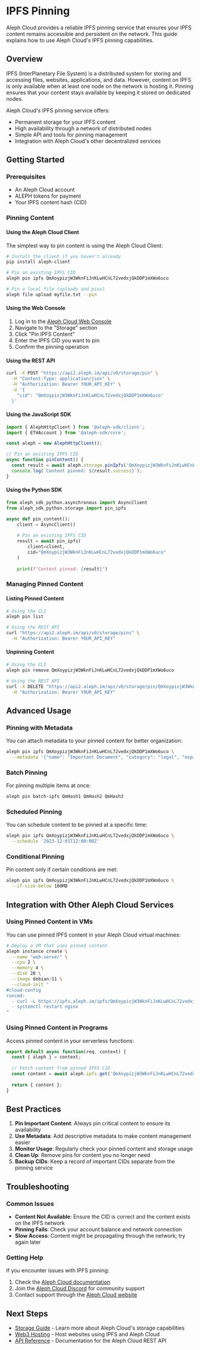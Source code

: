 # IPFS Pinning

Aleph Cloud provides a reliable IPFS pinning service that ensures your IPFS content remains accessible and persistent on the network. This guide explains how to use Aleph Cloud's IPFS pinning capabilities.

## Overview

IPFS (InterPlanetary File System) is a distributed system for storing and accessing files, websites, applications, and data. However, content on IPFS is only available when at least one node on the network is hosting it. Pinning ensures that your content stays available by keeping it stored on dedicated nodes.

Aleph Cloud's IPFS pinning service offers:

- Permanent storage for your IPFS content
- High availability through a network of distributed nodes
- Simple API and tools for pinning management
- Integration with Aleph Cloud's other decentralized services

## Getting Started

### Prerequisites

- An Aleph Cloud account
- ALEPH tokens for payment
- Your IPFS content hash (CID)

### Pinning Content

#### Using the Aleph Cloud Client

The simplest way to pin content is using the Aleph Cloud Client:

```bash
# Install the client if you haven't already
pip install aleph-client

# Pin an existing IPFS CID
aleph pin ipfs QmXoypizjW3WknFiJnKLwHCnL72vedxjQkDDP1mXWo6uco

# Pin a local file (uploads and pins)
aleph file upload myfile.txt --pin
```

#### Using the Web Console

1. Log in to the [Aleph Cloud Web Console](https://console.aleph.im)
2. Navigate to the "Storage" section
3. Click "Pin IPFS Content"
4. Enter the IPFS CID you want to pin
5. Confirm the pinning operation

#### Using the REST API

```bash
curl -X POST "https://api2.aleph.im/api/v0/storage/pin" \
  -H "Content-Type: application/json" \
  -H "Authorization: Bearer YOUR_API_KEY" \
  -d '{
    "cid": "QmXoypizjW3WknFiJnKLwHCnL72vedxjQkDDP1mXWo6uco"
  }'
```

#### Using the JavaScript SDK

```typescript
import { AlephHttpClient } from '@aleph-sdk/client';
import { ETHAccount } from '@aleph-sdk/core';

const aleph = new AlephHttpClient();

// Pin an existing IPFS CID
async function pinContent() {
  const result = await aleph.storage.pinIpfs('QmXoypizjW3WknFiJnKLwHCnL72vedxjQkDDP1mXWo6uco');
  console.log(`Content pinned: ${result.success}`);
}
```

#### Using the Python SDK

```python
from aleph_sdk_python.asynchronous import AsyncClient
from aleph_sdk_python.storage import pin_ipfs

async def pin_content():
    client = AsyncClient()
    
    # Pin an existing IPFS CID
    result = await pin_ipfs(
        client=client,
        cid="QmXoypizjW3WknFiJnKLwHCnL72vedxjQkDDP1mXWo6uco"
    )
    
    print(f"Content pinned: {result}")
```

### Managing Pinned Content

#### Listing Pinned Content

```bash
# Using the CLI
aleph pin list

# Using the REST API
curl "https://api2.aleph.im/api/v0/storage/pins" \
  -H "Authorization: Bearer YOUR_API_KEY"
```

#### Unpinning Content

```bash
# Using the CLI
aleph pin remove QmXoypizjW3WknFiJnKLwHCnL72vedxjQkDDP1mXWo6uco

# Using the REST API
curl -X DELETE "https://api2.aleph.im/api/v0/storage/pin/QmXoypizjW3WknFiJnKLwHCnL72vedxjQkDDP1mXWo6uco" \
  -H "Authorization: Bearer YOUR_API_KEY"
```

## Advanced Usage

### Pinning with Metadata

You can attach metadata to your pinned content for better organization:

```bash
aleph pin ipfs QmXoypizjW3WknFiJnKLwHCnL72vedxjQkDDP1mXWo6uco \
  --metadata '{"name": "Important Document", "category": "legal", "expires": "2025-12-31"}'
```

### Batch Pinning

For pinning multiple items at once:

```bash
aleph pin batch-ipfs QmHash1 QmHash2 QmHash3
```

### Scheduled Pinning

You can schedule content to be pinned at a specific time:

```bash
aleph pin ipfs QmXoypizjW3WknFiJnKLwHCnL72vedxjQkDDP1mXWo6uco \
  --schedule '2023-12-01T12:00:00Z'
```

### Conditional Pinning

Pin content only if certain conditions are met:

```bash
aleph pin ipfs QmXoypizjW3WknFiJnKLwHCnL72vedxjQkDDP1mXWo6uco \
  --if-size-below 100MB
```

## Integration with Other Aleph Cloud Services

### Using Pinned Content in VMs

You can use pinned IPFS content in your Aleph Cloud virtual machines:

```bash
# Deploy a VM that uses pinned content
aleph instance create \
  --name "web-server" \
  --cpu 2 \
  --memory 4 \
  --disk 20 \
  --image debian:11 \
  --cloud-init "
#cloud-config
runcmd:
  - curl -L https://ipfs.aleph.im/ipfs/QmXoypizjW3WknFiJnKLwHCnL72vedxjQkDDP1mXWo6uco -o /var/www/html/index.html
  - systemctl restart nginx
"
```

### Using Pinned Content in Programs

Access pinned content in your serverless functions:

```javascript
export default async function(req, context) {
  const { aleph } = context;
  
  // Fetch content from pinned IPFS CID
  const content = await aleph.ipfs.get('QmXoypizjW3WknFiJnKLwHCnL72vedxjQkDDP1mXWo6uco');
  
  return { content };
}
```

## Best Practices

1. **Pin Important Content**: Always pin critical content to ensure its availability
2. **Use Metadata**: Add descriptive metadata to make content management easier
3. **Monitor Usage**: Regularly check your pinned content and storage usage
4. **Clean Up**: Remove pins for content you no longer need
5. **Backup CIDs**: Keep a record of important CIDs separate from the pinning service

## Troubleshooting

### Common Issues

- **Content Not Available**: Ensure the CID is correct and the content exists on the IPFS network
- **Pinning Fails**: Check your account balance and network connection
- **Slow Access**: Content might be propagating through the network; try again later

### Getting Help

If you encounter issues with IPFS pinning:

1. Check the [Aleph Cloud documentation](/devhub/)
2. Join the [Aleph Cloud Discord](https://discord.gg/alephim) for community support
3. Contact support through the [Aleph Cloud website](https://aleph.im/contact)

## Next Steps

- [Storage Guide](/devhub/building-applications/data-storage/getting-started) - Learn more about Aleph Cloud's storage capabilities
- [Web3 Hosting](/devhub/deploying-and-hosting/web-hosting/) - Host websites using IPFS and Aleph Cloud
- [API Reference](/devhub/api/rest) - Documentation for the Aleph Cloud REST API
